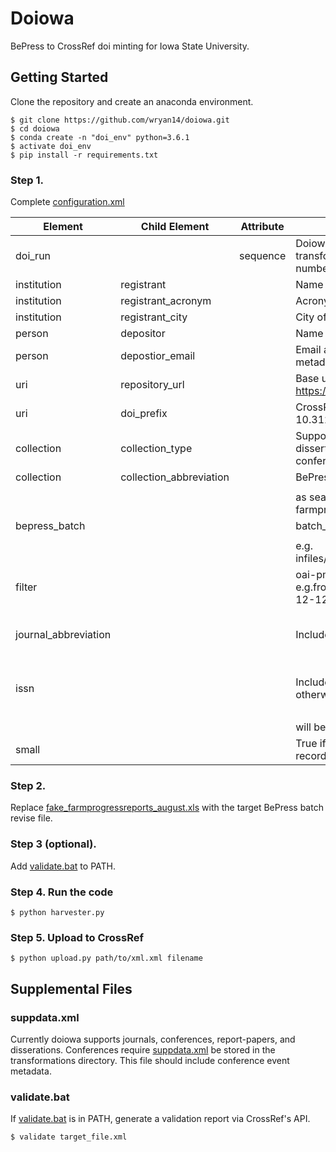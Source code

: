 Doiowa
=======

BePress to CrossRef doi minting for Iowa State University.


Getting Started
----------------

Clone the repository and create an anaconda environment.

``` {.sourceCode .console}
$ git clone https://github.com/wryan14/doiowa.git
$ cd doiowa
$ conda create -n "doi_env" python=3.6.1
$ activate doi_env
$ pip install -r requirements.txt
```

### Step 1. 

Complete [configuration.xml](infiles/configuration.xml)

| Element              | Child Element           | Attribute | Description                                                                                | Required                           |
|----------------------|-------------------------|-----------|--------------------------------------------------------------------------------------------|------------------------------------|
| doi_run              |                         | sequence  | Doiowa can run multiple transformations, add the ordered number to the sequence attribute. | TRUE                               |
| institution          | registrant              |           | Name of registering institution                                                            | TRUE                               |
| institution          | registrant_acronym      |           | Acronym of registering institution                                                         | TRUE                               |
| institution          | registrant_city         |           | City of registering institution                                                            | TRUE                               |
| person               | depositor               |           | Name of person depositing metadata                                                         | TRUE                               |
| person               | depostior_email         |           | Email address of person depositing metadata                                                | TRUE                               |
| uri                  | repository_url          |           | Base url of repository. e.g. https://lib.dr.iastate.edu/                                   | TRUE                               |
| uri                  | doi_prefix              |           | CrossRef Assigned doi prefix. e.g. 10.31274                                                | TRUE                               |
| collection           | collection_type         |           | Supported Options: journal, dissertation, report-paper, conference                         | TRUE                               |
| collection           | collection_abbreviation |           | BePress Repository abbreviation                                                            | TRUE                               |
|                      |                         |           |                                                                                            |                                    |
|                      |                         |           | as searchable via oai-pmh e.g. farmprogressreports                                         |                                    |
| bepress_batch        |                         |           | batch_revise report from bepress.                                                          | TRUE                               |
|                      |                         |           |                                                                                            |                                    |
|                      |                         |           | e.g. infiles/farmprogressreports_august.xls                                                |                                    |
| filter               |                         |           | oai-pmh formatted date filter e.g.from=2018-11-11&until=2018-12-12                         | FALSE                              |
| journal_abbreviation |                         |           | Include if collection_type = journal                                                       | True for journals; Otherwise False |
| issn                 |                         |           | Include if collection_type = journal, otherwise issn                                       | True for journals; Otherwise False |
|                      |                         |           |                                                                                            |                                    |
|                      |                         |           | will be noissn.                                                                            |                                    |
| small                |                         |           | True if oai-pmh harvest < 100 records                                                      | TRUE                               |

### Step 2. 
Replace [fake_farmprogressreports_august.xls](infiles/fake_farmprogressreports_august.xls) with the target BePress batch revise file.

### Step 3 (optional). 
Add [validate.bat](batch/validate.bat]) to PATH. 

### Step 4. Run the code

``` {.sourceCode .console}
$ python harvester.py
```

### Step 5. Upload to CrossRef 

``` {.sourceCode .console}
$ python upload.py path/to/xml.xml filename 
```

Supplemental Files
-------------------

### suppdata.xml

Currently doiowa supports journals, conferences, report-papers, and disserations. Conferences require [suppdata.xml](transformations/suppdata.xml) be stored in the transformations directory.  This file should include conference event metadata. 

### validate.bat 

If [validate.bat](batch/validate.bat) is in PATH, generate a validation report via CrossRef's API.

``` {.sourceCode .console}
$ validate target_file.xml
```


